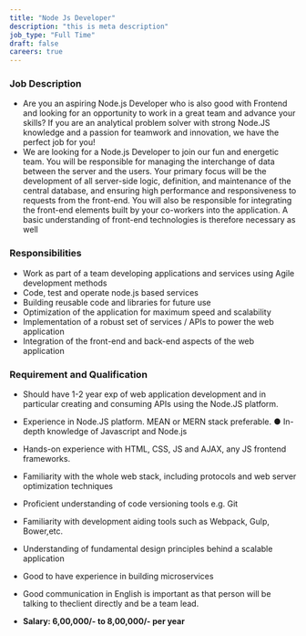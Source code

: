 ```yaml
---
title: "Node Js Developer"
description: "this is meta description"
job_type: "Full Time"
draft: false
careers: true
---
```


### **Job Description**

- Are you an aspiring Node.js Developer who is also good with Frontend and looking for an
  opportunity to work in a great team and advance your skills?
  If you are an analytical problem solver with strong Node.JS knowledge and a passion for
  teamwork and innovation, we have the perfect job for you!
- We are looking for a Node.js Developer to join our fun and energetic team. You will be responsible for managing the interchange of data between the server and the users. Your primary focus will be the development of all server-side logic, definition, and maintenance
  of the central database, and ensuring high performance and responsiveness to requests from
  the front-end. You will also be responsible for integrating the front-end elements built by your
  co-workers into the application. A basic understanding of front-end technologies is therefore necessary as well

### **Responsibilities**

- Work as part of a team developing applications and services using Agile development methods
- Code, test and operate node.js based services
- Building reusable code and libraries for future use
- Optimization of the application for maximum speed and scalability
- Implementation of a robust set of services / APIs to power the web application
- Integration of the front-end and back-end aspects of the web application

### **Requirement and Qualification**

- Should have 1-2 year exp of web application development and in particular creating and consuming APIs using the Node.JS platform.
- Experience in Node.JS platform. MEAN or MERN stack preferable. ● In-depth knowledge of Javascript and Node.js
- Hands-on experience with HTML, CSS, JS and AJAX, any JS frontend frameworks.
- Familiarity with the whole web stack, including protocols and web server optimization techniques
- Proficient understanding of code versioning tools e.g. Git
- Familiarity with development aiding tools such as Webpack, Gulp, Bower,etc.
- Understanding of fundamental design principles behind a scalable application
- Good to have experience in building microservices
- Good communication in English is important as that person will be talking to theclient directly and be a team lead.

- **Salary: 6,00,000/- to 8,00,000/- per year**
